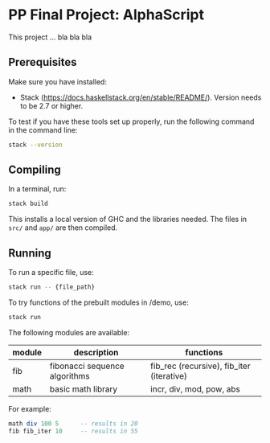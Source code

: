# PP Final Project: AlphaScript

This project ... bla bla bla

## Prerequisites

Make sure you have installed:

- Stack (<https://docs.haskellstack.org/en/stable/README/>). Version needs to be 2.7 or higher.

To test if you have these tools set up properly, run the following command in the command line:

```bash
stack --version
```

## Compiling

In a terminal, run:

```bash
stack build
```

This installs a local version of GHC and the libraries needed. The files in `src/` and `app/` are then compiled.

## Running

To run a specific file, use:

```bash
stack run -- {file_path}
```

To try functions of the prebuilt modules in /demo, use:

```bash
stack run
```

The following modules are available:

| module | description                   | functions                                 |
| ------ | ----------------------------- | ----------------------------------------- |
| fib    | fibonacci sequence algorithms | fib_rec (recursive), fib_iter (iterative) |
| math   | basic math library            | incr, div, mod, pow, abs                  |

For example:

```haskell
math div 100 5      -- results in 20
fib fib_iter 10     -- results in 55
```